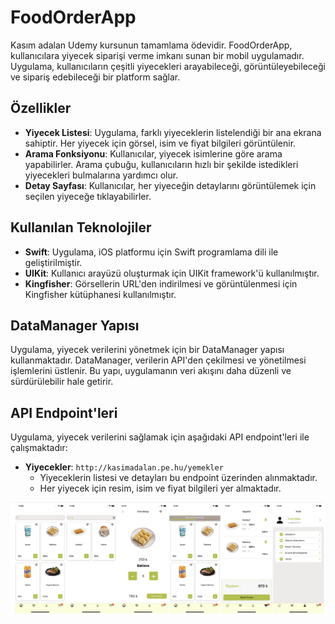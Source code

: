 # FoodOrderApp
Kasım adalan Udemy kursunun tamamlama ödevidir.
FoodOrderApp, kullanıcılara yiyecek siparişi verme imkanı sunan bir mobil uygulamadır. Uygulama, kullanıcıların çeşitli yiyecekleri arayabileceği, görüntüleyebileceği ve sipariş edebileceği bir platform sağlar. 

## Özellikler

- **Yiyecek Listesi**: Uygulama, farklı yiyeceklerin listelendiği bir ana ekrana sahiptir. Her yiyecek için görsel, isim ve fiyat bilgileri görüntülenir.
- **Arama Fonksiyonu**: Kullanıcılar, yiyecek isimlerine göre arama yapabilirler. Arama çubuğu, kullanıcıların hızlı bir şekilde istedikleri yiyecekleri bulmalarına yardımcı olur.
- **Detay Sayfası**: Kullanıcılar, her yiyeceğin detaylarını görüntülemek için seçilen yiyeceğe tıklayabilirler.

## Kullanılan Teknolojiler

- **Swift**: Uygulama, iOS platformu için Swift programlama dili ile geliştirilmiştir.
- **UIKit**: Kullanıcı arayüzü oluşturmak için UIKit framework'ü kullanılmıştır.
- **Kingfisher**: Görsellerin URL'den indirilmesi ve görüntülenmesi için Kingfisher kütüphanesi kullanılmıştır.

## DataManager Yapısı
Uygulama, yiyecek verilerini yönetmek için bir DataManager yapısı kullanmaktadır. DataManager, verilerin API'den çekilmesi ve yönetilmesi işlemlerini üstlenir. Bu yapı, uygulamanın veri akışını daha düzenli ve sürdürülebilir hale getirir.

## API Endpoint'leri
Uygulama, yiyecek verilerini sağlamak için aşağıdaki API endpoint'leri ile çalışmaktadır:

- **Yiyecekler**: `http://kasimadalan.pe.hu/yemekler`
  - Yiyeceklerin listesi ve detayları bu endpoint üzerinden alınmaktadır.
  - Her yiyecek için resim, isim ve fiyat bilgileri yer almaktadır.

![App Screenshot](appViews.png)


